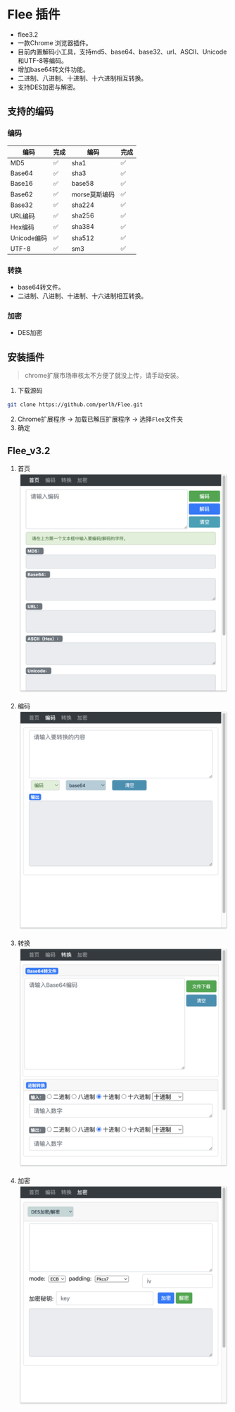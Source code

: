 # Flee 插件
- flee3.2
- 一款Chrome 浏览器插件。
- 目前内置解码小工具，支持md5、base64、base32、url、ASCII、Unicode和UTF-8等编码。
- 增加base64转文件功能。
- 二进制、八进制、十进制、十六进制相互转换。
- 支持DES加密与解密。

## 支持的编码
### 编码

| 编码    | 完成 | 编码    | 完成 |
| ------- | ------- | ------- | ------- |
| MD5 | ✅| sha1 | ✅|
| Base64 | ✅ |sha3 | ✅|
| Base16 | ✅ |base58 | ✅|
| Base62 | ✅ |morse莫斯编码| ✅|
| Base32 | ✅|sha224 | ✅|
| URL编码 | ✅|sha256 | ✅|
| Hex编码 | ✅|sha384 | ✅|
| Unicode编码| ✅|sha512 | ✅|
| UTF-8 | ✅| sm3| ✅|

### 转换
- base64转文件。
- 二进制、八进制、十进制、十六进制相互转换。

### 加密
- DES加密

##  安装插件
> chrome扩展市场审核太不方便了就没上传，请手动安装。
1. 下载源码

``` bash
git clone https://github.com/perlh/Flee.git
```

2. Chrome扩展程序 -> 加载已解压扩展程序 -> 选择`Flee`文件夹
3. 确定

## Flee_v3.2

1. 首页
![EasyETools](docs/f1.png)

2. 编码
![EasyETools](docs/f2.png)

3. 转换
![EasyETools](docs/f3.png)
4. 加密
![EasyETools](docs/f4.png)
